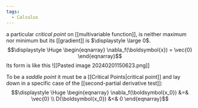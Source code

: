 ```yaml
---
tags:
  - Calculus
---
```

a particular *critical point* on [[multivariable function]], is neither maximum nor minimum but its [[gradient]] is $\displaystyle \large 0$.
$$\displaystyle \Huge \begin{eqnarray} 
\nabla_f(\boldsymbol{x}) = \vec{0}
\end{eqnarray}$$
Its form is like this
![[Pasted image 20240201150623.png]]

To be a *saddle point* it must be a [[Critical Points|critical point]] and lay down in a specific case of the [[second-partial derivative test]]:
$$\displaystyle \Huge \begin{eqnarray} 
\nabla_f(\boldsymbol{x_0}) &=& \vec{0}
\\
D(\boldsymbol{x_0}) &<& 0
\end{eqnarray}$$
